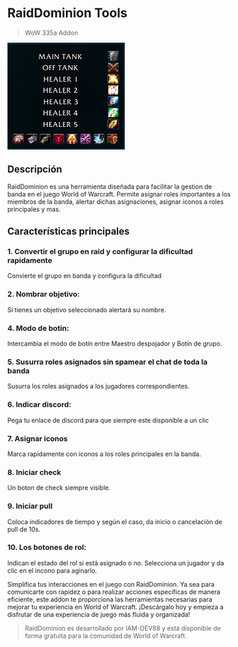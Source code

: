 # RaidDominion Tools
> WoW 335a Addon

![RaidDominionUI](https://github.com/IAM-DEV88/RaidDominion/blob/main/rdUI.png)
## Descripción
RaidDominion es una herramienta diseñada para facilitar la gestion de banda en el juego World of Warcraft. Permite asignar roles importantes a los miembros de la banda, alertar dichas asignaciones, asignar iconos a roles principales y mas.

## Características principales
### 1. Convertir el grupo en raid y configurar la dificultad rapidamente
Convierte el grupo en banda y configura la dificultad

### 2. Nombrar objetivo:
Si tienes un objetivo seleccionado alertará su nombre.

### 4. Modo de botin:
Intercambia el modo de botín entre Maestro despojador y Botín de grupo.

### 5. Susurra roles asignados sin spamear el chat de toda la banda
Susurra los roles asignados a los jugadores correspondientes.

### 6. Indicar discord:
Pega tu enlace de discord para que siempre este disponible a un clic

### 7. Asignar iconos
Marca rapidamente con iconos a los roles principales en la banda.

### 8. Iniciar check
Un boton de check siempre visible.

### 9. Iniciar pull
Coloca indicadores de tiempo y según el caso, da inicio o cancelación de pull de 10s.

### 10. Los botones de rol:
Indican el estado del rol si está asignado o no. Selecciona un jugador y da clic en el incono para aginarlo.

Simplifica tus interacciones en el juego con RaidDominion. Ya sea para comunicarte con rapidez o para realizar acciones específicas de manera eficiente, este addon te proporciona las herramientas necesarias para mejorar tu experiencia en World of Warcraft. ¡Descárgalo hoy y empieza a disfrutar de una experiencia de juego más fluida y organizada!

> RaidDominion es desarrollado por IAM-DEV88 y está disponible de forma gratuita para la comunidad de World of Warcraft.
